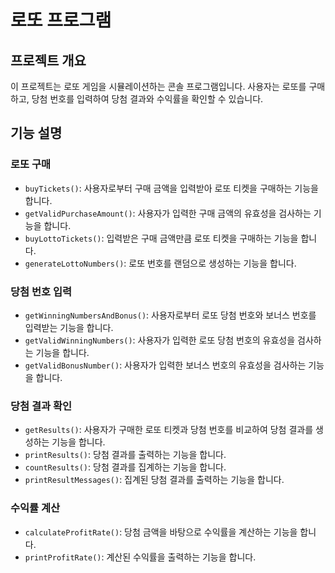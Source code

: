 # 로또 프로그램

## 프로젝트 개요

이 프로젝트는 로또 게임을 시뮬레이션하는 콘솔 프로그램입니다. 사용자는 로또를 구매하고, 당첨 번호를 입력하여 당첨 결과와 수익률을 확인할 수 있습니다.

## 기능 설명

### 로또 구매

- `buyTickets()`: 사용자로부터 구매 금액을 입력받아 로또 티켓을 구매하는 기능을 합니다.
- `getValidPurchaseAmount()`: 사용자가 입력한 구매 금액의 유효성을 검사하는 기능을 합니다.
- `buyLottoTickets()`: 입력받은 구매 금액만큼 로또 티켓을 구매하는 기능을 합니다.
- `generateLottoNumbers()`: 로또 번호를 랜덤으로 생성하는 기능을 합니다.

### 당첨 번호 입력

- `getWinningNumbersAndBonus()`: 사용자로부터 로또 당첨 번호와 보너스 번호를 입력받는 기능을 합니다.
- `getValidWinningNumbers()`: 사용자가 입력한 로또 당첨 번호의 유효성을 검사하는 기능을 합니다.
- `getValidBonusNumber()`: 사용자가 입력한 보너스 번호의 유효성을 검사하는 기능을 합니다.

### 당첨 결과 확인

- `getResults()`: 사용자가 구매한 로또 티켓과 당첨 번호를 비교하여 당첨 결과를 생성하는 기능을 합니다.
- `printResults()`: 당첨 결과를 출력하는 기능을 합니다.
- `countResults()`: 당첨 결과를 집계하는 기능을 합니다.
- `printResultMessages()`: 집계된 당첨 결과를 출력하는 기능을 합니다.

### 수익률 계산

- `calculateProfitRate()`: 당첨 금액을 바탕으로 수익률을 계산하는 기능을 합니다.
- `printProfitRate()`: 계산된 수익률을 출력하는 기능을 합니다.
